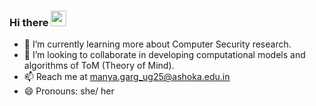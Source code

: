 ### Hi there <img src="https://media.giphy.com/media/hvRJCLFzcasrR4ia7z/giphy.gif" width="25px"> 

<!--
**manyagarggg/manyagarggg** is a ✨ _special_ ✨ repository because its `README.md` (this file) appears on your GitHub profile.

Here are some ideas to get you started:

- 🤔 I’m looking for help with ...
- 💬 Ask me about ... 
- ⚡ Fun fact: ... 
- 🔭 I’m currently working on ... 
--> 
- 🌱 I’m currently learning more about Computer Security research. 
- 👯 I’m looking to collaborate in developing computational models and algorithms of ToM (Theory of Mind). 
- 📫 Reach me at manya.garg_ug25@ashoka.edu.in 
- 😄 Pronouns: she/ her 

<!-- [![Manya's GitHub stats](https://github-readme-stats.vercel.app/api?username=manyagarggg)](https://github.com/manyagarggg/github-readme-stats)-->
